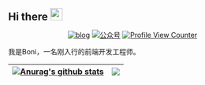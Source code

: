 <h2 style="margin: 0 auto;"> Hi there <a href="https://leeboo.live/"  target="_blank"><img src="https://media.giphy.com/media/hvRJCLFzcasrR4ia7z/giphy.gif" width="25px"></a></h2>


<p align="center">
  <a href="https://imboni.cn/" target="_blank"><img src="https://img.shields.io/badge/blog-imboni.cn-blueviolet.svg" alt="blog"></a>
  <a href="#"><img src="https://img.shields.io/badge/微信公众号-Undefined Stack-succes.svg" alt="公众号"></a>
  <a href="https://github.com/imboni" target="_blank"><img src="https://komarev.com/ghpvc/?username=imboni" alt="Profile View Counter"></a>
</p>


我是Boni，一名刚入行的前端开发工程师。
  


| <a href="https://github.com/imboni/github-readme-stats"><img align="center" src="https://github-readme-stats.vercel.app/api?username=imboni&show_icons=true&hide_border=true" alt="Anurag's github stats" /></a> | <a href="https://github.com/imboni/github-readme-stats"><img align="center" src="https://github-readme-stats.vercel.app/api/top-langs/?username=imboni&layout=compact&hide_border=true" /></a> |
| ------------- | ------------- |
